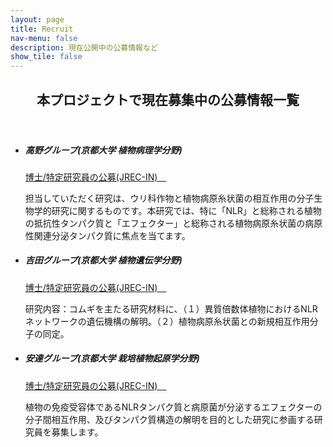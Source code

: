 ```yaml
---
layout: page
title: Recruit
nav-menu: false
description: 現在公開中の公募情報など
show_tile: false
---
```


<!-- Main -->
<div id="main">

<!-- One -->
<section id="one">
	<div class="inner">
        <header class="major">
			<h2>本プロジェクトで現在募集中の公募情報一覧</h2>
		</header>
        <ul>
            <li><h5>高野グループ(京都大学 植物病理学分野)</h5>
                <a href="https://jrecin.jst.go.jp/seek/SeekJorDetail?id=D124031580" class="button next small">博士/特定研究員の公募(JREC-IN)　</a><br>
                <p>担当していただく研究は、ウリ科作物と植物病原糸状菌の相互作用の分子生物学的研究に関するものです。本研究では、特に「NLR」と総称される植物の抵抗性タンパク質と「エフェクター」と総称される植物病原糸状菌の病原性関連分泌タンパク質に焦点を当てます。</p>
            </li>
            <li><h5>吉田グループ(京都大学 植物遺伝学分野)</h5>
                <a href="https://jrecin.jst.go.jp/seek/SeekJorDetail?id=D124050085" class="button next small">博士/特定研究員の公募(JREC-IN)　</a><br>
                <p>研究内容：コムギを主たる研究材料に、（１）異質倍数体植物におけるNLRネットワークの遺伝機構の解明。（２）植物病原糸状菌との新規相互作用分子の同定。</p>
            </li>
            <li><h5>安達グループ(京都大学 栽培植物起原学分野)</h5>
                <a href="https://jrecin.jst.go.jp/seek/SeekJorDetail?id=D124050070" class="button next small">博士/特定研究員の公募(JREC-IN)　</a><br>
                <p>植物の免疫受容体であるNLRタンパク質と病原菌が分泌するエフェクターの分子間相互作用、及びタンパク質構造の解明を目的とした研究に参画する研究員を募集します。</p>
            </li>
        </ul>
	</div>
</section>
